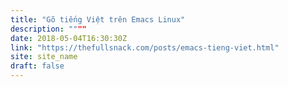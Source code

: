 ```yaml
---
title: "Gõ tiếng Việt trên Emacs Linux"
description: """"
date: 2018-05-04T16:30:30Z
link: "https://thefullsnack.com/posts/emacs-tieng-viet.html"
site: site_name
draft: false
---
```

